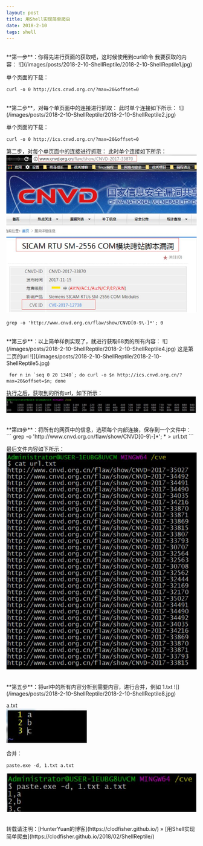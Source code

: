 ```yaml
---
layout: post
title: 用Shell实现简单爬虫
date: 2018-2-10 
tags: shell        
---
```

<br>
**第一步**：你得先进行页面的获取吧，这时候使用到curl命令    
我要获取的内容：    
![](/images/posts/2018-2-10-ShellReptile/2018-2-10-ShellReptile1.jpg)  

单个页面的下载：    
```    
curl -o 0 http://ics.cnvd.org.cn/?max=20&offset=0    
```
<br>
**第二步**，对每个单页面中的连接进行抓取：  
此时单个连接如下所示：    
![](/images/posts/2018-2-10-ShellReptile/2018-2-10-ShellReptile2.jpg)  

单个页面的下载：    
```
curl -o 0 http://ics.cnvd.org.cn/?max=20&offset=0
```
第二步，对每个单页面中的连接进行抓取：
此时单个连接如下所示：
![](/images/posts/2018-2-10-ShellReptile/2018-2-10-ShellReptile3.jpg)    

```
grep -o 'http://www.cnvd.org.cn/flaw/show/CNVD[0-9\-]*'; 0
```
<br>
**第三步**：以上简单样例实现了，就进行获取68页的所有内容：   
![](/images/posts/2018-2-10-ShellReptile/2018-2-10-ShellReptile4.jpg)    
这是第二页的url   
![](/images/posts/2018-2-10-ShellReptile/2018-2-10-ShellReptile5.jpg)  

```
 for n in `seq 0 20 1340`; do curl -o $n http://ics.cnvd.org.cn/?max=20&offset=$n; done
```
执行之后，获取到的所有url，如下所示：   
![](/images/posts/2018-2-10-ShellReptile/2018-2-10-ShellReptile6.jpg)   

<br>
**第四步**：将所有的网页中的信息，选项每个内部连接，保存到一个文件中：    
```
grep -o 'http://www.cnvd.org.cn/flaw/show/CNVD[0-9\-]*'; * > url.txt
```

最后文件内容如下所示：   
![](/images/posts/2018-2-10-ShellReptile/2018-2-10-ShellReptile7.jpg)   

<br>
**第五步**：将url中的所有内容分析到需要内容，进行合并，例如    
1.txt   
![](/images/posts/2018-2-10-ShellReptile/2018-2-10-ShellReptile8.jpg)   

a.txt    
![](/images/posts/2018-2-10-ShellReptile/2018-2-10-ShellReptile9.jpg)   

合并：     
```
paste.exe -d, 1.txt a.txt    
```
![](/images/posts/2018-2-10-ShellReptile/2018-2-10-ShellReptile10.jpg)   

<br>
转载请注明：[HunterYuan的博客](https://clodfisher.github.io/) » [用Shell实现简单爬虫](https://clodfisher.github.io/2018/02/ShellReptile/)   


